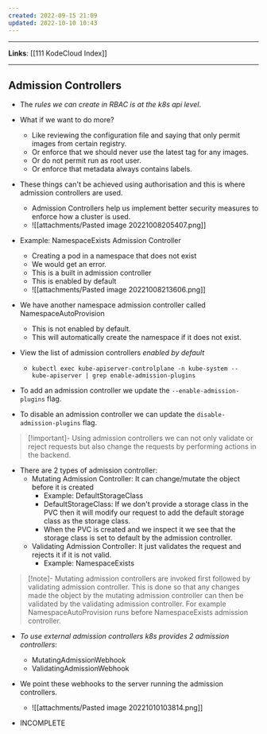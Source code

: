 ```yaml
---
created: 2022-09-15 21:09
updated: 2022-10-10 10:43
---
```

---
**Links**: [[111 KodeCloud Index]]

---
## Admission Controllers
- The *rules we can create in RBAC is at the k8s api level*.
- What if we want to do more?
	- Like reviewing the configuration file and saying that only permit images from certain registry.
	- Or enforce that we should never use the latest tag for any images.
	- Or do not permit run as root user. 
	- Or enforce that metadata always contains labels.
- These things can't be achieved using authorisation and this is where admission controllers are used.
	- Admission Controllers help us implement better security measures to enforce how a cluster is used. 
	- ![[attachments/Pasted image 20221008205407.png]]
- Example: NamespaceExists Admission Controller
	- Creating a pod in a namespace that does not exist
	- We would get an error.
	- This is a built in admission controller
	- This is enabled by default
	- ![[attachments/Pasted image 20221008213606.png]]

- We have another namespace admission controller called NamespaceAutoProvision
	- This is not enabled by default. 
	- This will automatically create the namespace if it does not exist.

- View the list of admission controllers *enabled by default*
	- `kubectl exec kube-apiserver-controlplane -n kube-system -- kube-apiserver | grep enable-admission-plugins`
- To add an admission controller we update the `--enable-admission-plugins` flag.
- To disable an admission controller we can update the `disable-admission-plugins` flag.

> [!important]- Using admission controllers we can not only validate or reject requests but also change the requests by performing actions in the backend.

- There are 2 types of admission controller:
	- Mutating Admission Controller: It can change/mutate the object before it is created
		- Example: DefaultStorageClass 
		- DefaultStorageClass: If we don't provide a storage class in the PVC then it will modify our request to add the default storage class as the storage class. 
		- When the PVC is created and we inspect it we see that the storage class is set to default by the admission controller.
	- Validating Admission Controller: It just validates the request and rejects it if it is not valid.
		- Example: NamespaceExists

> [!note]- Mutating admission controllers are invoked first followed by validating admission controller.
> This is done so that any changes made the object by the mutating admission controller can then be validated by the validating admission controller.
> For example NamespaceAutoProvision runs before NamespaceExists admission controller.

- *To use external admission controllers k8s provides 2 admission controllers*:
	- MutatingAdmissionWebhook
	- ValidatingAdmissionWebhook

- We point these webhooks to the server running the admission controllers.
	- ![[attachments/Pasted image 20221010103814.png]]

- INCOMPLETE